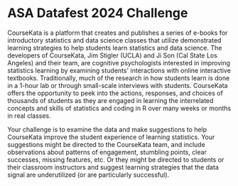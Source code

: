 # ASA Datafest 2024 Challenge
CourseKata is a platform that creates and publishes a series of e-books for introductory statistics and data science classes that utilize demonstrated learning strategies to help students learn statistics and data science.  The developers of CourseKata, Jim Stigler (UCLA) and Ji Son (Cal State Los Angeles) and their team, are cognitive psychologists interested in improving statistics learning  by examining students' interactions with online interactive textbooks. Traditionally, much of the research in how students learn is done in a 1-hour lab or through small-scale interviews with students.  CourseKata offers the opportunity to peek into the actions, responses, and choices of thousands of students as they are engaged in learning the interrelated concepts and skills of statistics and coding in R over many weeks or months in real classes. 

Your challenge is to examine the data and make suggestions to help CourseKata improve the student experience of learning statistics. Your suggestions might be directed to the CourseKata team, and include observations about patterns of engagement, stumbling points, clear successes, missing features, etc.  Or they might be directed to students or their classroom instructors and suggest learning strategies that the data signal are underutilized (or are particularly successful).
